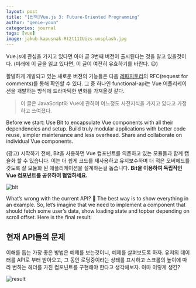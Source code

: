 ```yaml
---
layout: post
title: "[번역]Vue.js 3: Future-Oriented Programming"
author: "genie-youn"
categories: journal
tags: [vue]
image: jakub-kapusnak-Rt2t11IUizs-unsplash.jpg
---
```

Vue.js에 관심을 가지고 있다면 아마 곧 3번째 버전이 출시된다는 것을 알고 있을것이다. (미래에 이 글을 읽고 있다면, 이 글이 여전히 유효하기를 바란다. 😉)

활발하게 개발되고 있는 새로운 버전의 기능들은 다음 [레파지토리](https://github.com/vuejs/rfcs)의 RFC(request for comments)를 통해 확인할 수 있다. 그 중 하나인 functional-api는 Vue 어플리케이션을 개발하는 방식에 드라마틱한 변화를 가져올것 같다.

> 이 글은 JavaScript와 Vue에 관하여 어느정도 사전지식을 가지고 있다고 가정하고 쓰여졌다.

Before we start: Use Bit to encapsulate Vue components with all their dependencies and setup. Build truly modular applications with better code reuse, simpler maintenance and less overhead. Share and collaborate on individual Vue components.

(광고) 시작하기 전에, Bit을 사용하면 Vue 컴포넌트를 의존하고 있는 모듈들과 함께 캡슐화 할 수 있습니다. 이는 더 쉽게 코드를 재사용하고 유지보수하며 더 적은 오버헤드를 갖도록 잘 모듈화 된 애플리케이션을 설계하는걸 돕습니다. **Bit을 이용하여 독립작인 Vue 컴포넌트를 공유하여 협업하세요.**

![bit](https://blog.bitsrc.io/vue-js-3-future-oriented-programming-54dee797988b)

What’s wrong with the current API? 👀
The best way is to show everything in an example. So, let’s imagine that we need to implement a component that should fetch some user’s data, show loading state and topbar depending on scroll offset. Here is the final result:

## 현재 API들의 문제
이해를 돕는 가장 좋은 방법은 예제를 보는것이니, 예제를 살펴보도록 하자. 유저의 데이터를 API로 부터 받아오고, 그 동안 로딩중이라는 상태를 표시하고 스크롤의 높이에 따라 변하는 헤더를 가진 컴포넌트를 구현해야 한다고 생각해보자. 아마 이렇게 생긴?

![result](https://blog.bitsrc.io/vue-js-3-future-oriented-programming-54dee797988b)
